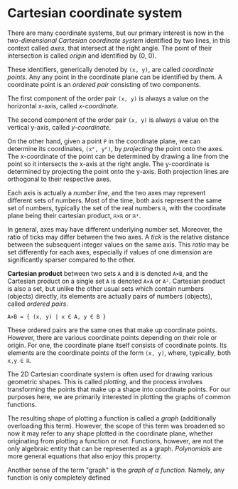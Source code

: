 # Cartesian coordinate system

There are many coordinate systems, but our primary interest is now in the *two-dimensional Cartesian coordinate system* identified by two lines, in this context called *axes*, that intersect at the right angle. The point of their intersection is called *origin* and identified by (0, 0).

These identifiers, generically denoted by `(x, y)`, are called *coordinate points*. Any any point in the coordinate plane can be identified by them. A coordinate point is an *ordered pair* consisting of two components.

The first component of the order pair `(x, y)` is always a value on the horizontal x-axis, called *x-coordinate*.

The second component of the order pair `(x, y)` is always a value on the vertical y-axis, called *y-coordinate*.

On the other hand, given a point `P` in the coordinate plane, we can determine its coordinates, `(xᴾ, yᴾ)`, by *projecting* the point onto the axes. The x-coordinate of the point can be determined by drawing a line from the point so it intersects the x-axis at the right angle. The y-coordinate is determined by projecting the point onto the y-axis. Both projection lines are orthogonal to their respective axes.

Each axis is actually a *number line*, and the two axes may represent different sets of numbers. Most of the time, both axis represent the same set of numbers, typically the set of the real numbers `ℝ`, with the coordinate plane being their cartesian product, `ℝ×ℝ` or `ℝ²`.

In general, axes may have different underlying number set. Moreover, the ratio of ticks may differ between the two axes. A *tick* is the relative distance between the subsequent integer values on the same axis. This *ratio* may be set differently for each axes, especially if values of one dimension are significantly sparser compared to the other.

**Cartesian product** between two sets `A` and `B` is denoted `A×B`, and the Cartesian product on a single set `A` is denoted `A×A` or `A²`. Cartesian product is also a set, but unlike the other usual sets which contain numbers (objects) directly, its elements are actually pairs of numbers (objects), called *ordered pairs*.

    A×B = { (x, y) | x ∈ A, y ∈ B }

These ordered pairs are the same ones that make up coordinate points. However, there are various coordinate points depending on their role or origin. For one, the coordinate plane itself consists of coordinate points. Its elements are the coordinate points of the form `(x, y)`, where, typically, both `x,y ∈ ℝ`.

The 2D Cartesian coordinate system is often used for drawing various geometric shapes. This is called *plotting*, and the process involves transforming the points that make up a shape into coordinate points. For our purposes here, we are primarily interested in plotting the graphs of common functions.

The resulting shape of plotting a function is called a *graph* (additionally overloading this term). However, the scope of this term was broadened so now it may refer to any shape plotted in the coordinate plane, whether originating from plotting a function or not. Functions, however, are not the only algebraic entity that can be represented as a graph. *Polynomials* are more general  equations that also enjoy this property. 

Another sense of the term "graph" is the *graph of a function*. Namely, any function is only completely defined 
